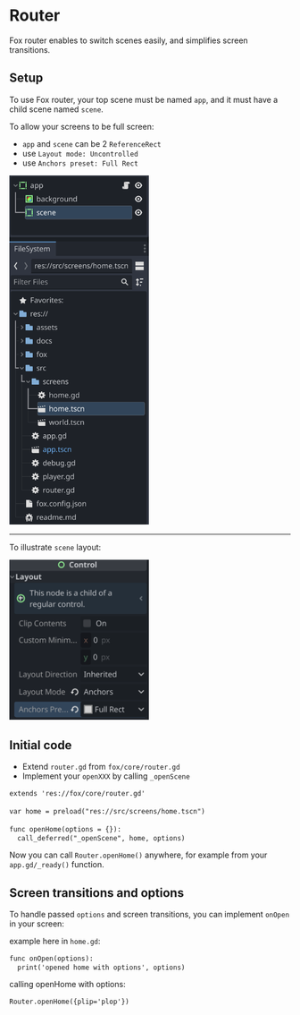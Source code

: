 # Router

Fox router enables to switch scenes easily, and simplifies screen transitions.

## Setup

To use Fox router, your top scene must be named `app`, and it must have a child scene named `scene`.

To allow your screens to be full screen:

- `app` and `scene` can be 2 `ReferenceRect`
- use `Layout mode: Uncontrolled`
- use `Anchors preset: Full Rect`

<img title="nesting app/scene" width="250px" src="../../assets/docs/router-tree.png"/>

---

To illustrate `scene` layout:

<img title="nesting app/scene" width="250px" src="../../assets/docs/router-screen-layout.png"/>

## Initial code

- Extend `router.gd` from `fox/core/router.gd`
- Implement your `openXXX` by calling `_openScene`

```gdscript
extends 'res://fox/core/router.gd'

var home = preload("res://src/screens/home.tscn")

func openHome(options = {}):
  call_deferred("_openScene", home, options)
```

Now you can call `Router.openHome()` anywhere, for example from your `app.gd/_ready()` function.

## Screen transitions and options

To handle passed `options` and screen transitions, you can implement `onOpen` in your screen:

example here in `home.gd`:

```gdscript
func onOpen(options):
  print('opened home with options', options)
```

calling openHome with options:

```gdscript
Router.openHome({plip='plop'})
````
